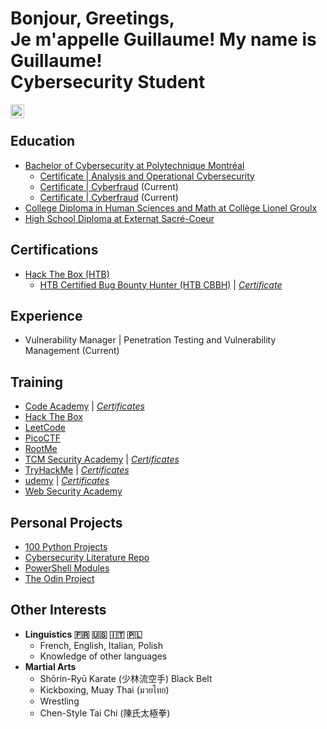 <h1>Bonjour, Greetings,<br> Je m'appelle Guillaume! My name is Guillaume! <br/>Cybersecurity Student</h1>

<a href="https://www.linkedin.com/in/guillaumecarrier-couture">
    <img align="left" alt="Guillaume CC | LinkedIn" width="22px" src="https://cdn.jsdelivr.net/npm/simple-icons@v3/icons/linkedin.svg" />
</a><br>

<h2>Education</h2>

 - <a href="https://www.polymtl.ca/futur/certificat/programmes/cumul-cybersecurite">Bachelor of Cybersecurity at Polytechnique Montréal</a>
   - <a href="https://www.polymtl.ca/futur/certificat/programmes/cybersecuriteoperationnelle">Certificate | Analysis and Operational Cybersecurity</a>
   - <a href="https://www.polymtl.ca/futur/certificat/programmes/cyberfraude">Certificate | Cyberfraud</a> (Current)
   - <a href="https://www.polymtl.ca/futur/certificat/programmes/cyberfraude">Certificate | Cyberfraud</a> (Current)
 - <a href="https://clg.qc.ca/programmes/sciences-humaines-avec-mathematiques/#apercu-1-tab">College Diploma in Human Sciences and Math at Collège Lionel Groulx</a>
 - <a href="https://externat.qc.ca/">High School Diploma at Externat Sacré-Coeur</a>

<h2>Certifications</h2>

- <a href="https://academy.hackthebox.com/preview/certifications">Hack The Box (HTB)</a>
    - [HTB Certified Bug Bounty Hunter (HTB CBBH)](https://academy.hackthebox.com/preview/certifications/htb-certified-bug-bounty-hunter) | [*Certificate*](https://github.com/TheFirewallDragon/Certs/blob/main/HTB/HTB%20Certified%20Bug%20Bounty%20Hunter_Certificate.pdf)

<!--
- <a href="[https://portswigger.net/web-security/certification]">PortSwigger</a>
  
    - [Burp Suite Certified Practitioner (BSCP)]
-->

<h2>Experience</h2>

 - Vulnerability Manager | Penetration Testing and Vulnerability Management (Current)
<!--
<h2>Tools</h2>

    -
-->
 
<h2>Training</h2>

 - [Code Academy](https://www.codecademy.com/profiles/AccesscodeTalker) | [*Certificates*](https://github.com/TheFirewallDragon/Code-Academy-Certificates)
 - [Hack The Box](https://app.hackthebox.com/users/1541118)
 - [LeetCode](https://leetcode.com/FirewallDragon)
 - [PicoCTF](https://play.picoctf.org/users/TheFirewallDragon)
 - [RootMe](https://www.root-me.org/FirewallDragon)
 - [TCM Security Academy](https://academy.tcm-sec.com) | [*Certificates*](https://github.com/TheFirewallDragon/TCM-Security-Academy-Certificates)
 - [TryHackMe](https://tryhackme.com/p/TheFirewallDragon) | [*Certificates*](https://github.com/TheFirewallDragon/TryHackMe-Certificates)
 - [udemy](https://www.udemy.com) | [*Certificates*](https://github.com/TheFirewallDragon/udemy-Certificates)
 - [Web Security Academy](https://portswigger.net/web-security)

<h2>Personal Projects</h2>

 - [100 Python Projects](https://github.com/TheFirewallDragon/100PythonProjects)
 - [Cybersecurity Literature Repo](https://github.com/TheFirewallDragon/CybersecurityLiteratureRepo)
 - [PowerShell Modules](https://github.com/TheFirewallDragon/PowerShellModules)
 - [The Odin Project](https://github.com/TheFirewallDragon/TheOdinProject)

<h2>Other Interests</h2>

 - <b>Linguistics 🇫🇷 🇺🇸 🇮🇹 🇵🇱</b>
   - French, English, Italian, Polish
   - Knowledge of other languages
 - <b>Martial Arts</b>
   - Shōrin-Ryū Karate (少林流空手) Black Belt
   - Kickboxing, Muay Thai (มวยไทย)
   - Wrestling
   - Chen-Style Tai Chi (陳氏太極拳)
